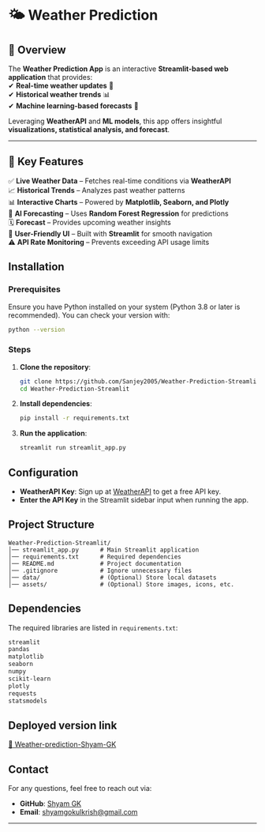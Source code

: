 # 🌤️ **Weather Prediction**  

## 🌟 Overview  
The **Weather Prediction App** is an interactive **Streamlit-based web application** that provides:  
✔ **Real-time weather updates** 📡  
✔ **Historical weather trends** 📊  
✔ **Machine learning-based forecasts** 🤖  

Leveraging **WeatherAPI** and **ML models**, this app offers insightful **visualizations, statistical analysis, and forecast**.

---

## 🚀 Key Features  
✅ **Live Weather Data** – Fetches real-time conditions via **WeatherAPI**  
📈 **Historical Trends** – Analyzes past weather patterns  
📊 **Interactive Charts** – Powered by **Matplotlib, Seaborn, and Plotly**  
🔮 **AI Forecasting** – Uses **Random Forest Regression** for predictions  
🗓️ **Forecast** – Provides upcoming weather insights  
🎨 **User-Friendly UI** – Built with **Streamlit** for smooth navigation  
⚠ **API Rate Monitoring** – Prevents exceeding API usage limits

## Installation

### Prerequisites
Ensure you have Python installed on your system (Python 3.8 or later is recommended). You can check your version with:
```sh
python --version
```

### Steps
1. **Clone the repository**:
   ```sh
   git clone https://github.com/Sanjey2005/Weather-Prediction-Streamlit.git
   cd Weather-Prediction-Streamlit
   ```
2. **Install dependencies**:
   ```sh
   pip install -r requirements.txt
   ```
3. **Run the application**:
   ```sh
   streamlit run streamlit_app.py
   ```

## Configuration
- **WeatherAPI Key**: Sign up at [WeatherAPI](https://www.weatherapi.com/) to get a free API key.
- **Enter the API Key** in the Streamlit sidebar input when running the app.

## Project Structure
```
Weather-Prediction-Streamlit/
│── streamlit_app.py      # Main Streamlit application
│── requirements.txt      # Required dependencies
│── README.md             # Project documentation
│── .gitignore            # Ignore unnecessary files
│── data/                 # (Optional) Store local datasets
│── assets/               # (Optional) Store images, icons, etc.
```

## Dependencies
The required libraries are listed in `requirements.txt`:
```txt
streamlit
pandas
matplotlib
seaborn
numpy
scikit-learn
plotly
requests
statsmodels
```

## Deployed version link

[🔗  Weather-prediction-Shyam-GK]()

## Contact
For any questions, feel free to reach out via:
- **GitHub**: [Shyam GK](https://github.com/Shyam-GK)
- **Email**: shyamgokulkrish@gmail.com

---

